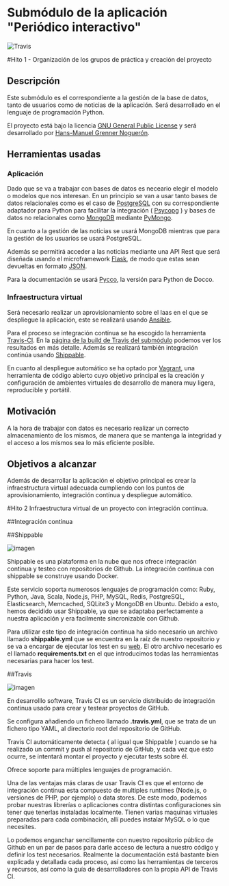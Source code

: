 # Submódulo de la aplicación "Periódico interactivo"

![Travis](https://travis-ci.org/enpi/ProjectCC.svg?branch=master)

#Hito 1 - Organización de los grupos de práctica y creación del proyecto

## Descripción

Este submódulo es el correspondiente a la gestión de la base de datos, tanto de usuarios como de noticias de la aplicación. Será desarrollado en el lenguaje de programación Python.

El proyecto está bajo la licencia [GNU General Public License](https://github.com/enpi/ProjectCC/blob/master/LICENSE) y será desarrollado por [Hans-Manuel Grenner Noguerón](https://github.com/enpi).

## Herramientas usadas

### Aplicación

Dado que se va a trabajar con bases de datos es neceario elegir el modelo o modelos que nos interesan. En un principio se van a usar tanto bases de datos relacionales como es el caso de [PostgreSQL](http://www.postgresql.org/) con su correspondiente adaptador para Python para facilitar la integración ( [Psycopg](http://initd.org/psycopg/) ) y bases de datos no relacionales como [MongoDB](https://www.mongodb.org/) mediante [PyMongo](https://api.mongodb.org/python/current/).

En cuanto a la gestión de las noticias se usará MongoDB mientras que para la gestión de los usuarios se usará PostgreSQL.

Además se permitirá acceder a las noticias mediante una API Rest que será diseñada usando el microframework [Flask](http://flask.pocoo.org/), de modo que estas sean devueltas en formato [JSON](http://www.json.org/).

Para la documentación se usará [Pycco](http://fitzgen.github.io/pycco/), la versión para Python de Docco.

### Infraestructura virtual

Será necesario realizar un aprovisionamiento sobre el Iaas en el que se despliegue la aplicación, este se realizará usando [Ansible](http://www.ansible.com/).

Para el proceso se integración contínua se ha escogido la herramienta [Travis-CI](https://travis-ci.org/). En la [página de la build de Travis del submódulo](https://travis-ci.org/enpi/ProjectCC) podemos ver los resultados en más detalle. Además se realizará también integración continúa usando [Shippable](https://app.shippable.com/).

En cuanto al despliegue automático se ha optado por [Vagrant](https://www.vagrantup.com/), una herramienta de código abierto cuyo objetivo principal es la creación y configuración de ambientes virtuales de desarrollo de manera muy ligera, reproducible y portátil.

## Motivación

A la hora de trabajar con datos es necesario realizar un correcto almacenamiento de los mismos, de manera que se mantenga la integridad y el acceso a los mismos sea lo más eficiente posible.

## Objetivos a alcanzar

Además de desarrollar la aplicación el objetivo principal es crear la infraestructura virtual adecuada cumpliendo con los puntos de aprovisionamiento, integración contínua y despliegue automático. 

#Hito 2 Infraestructura virtual de un proyecto con integración continua.

##Integración contínua

##Shippable

![imagen](http://docsv2.readthedocs.org/en/latest/_static/ash/images/main-logo-inverted-hidpi.png)

Shippable es una plataforma en la nube que nos ofrece integración continua y testeo con repositorios de Github. La integración continua con shippable se construye usando Docker.

Este servicio soporta numerosos lenguajes de programación como: Ruby, Python, Java, Scala, Node.js, PHP, MySQL, Redis, PostgreSQL, Elasticsearch, Memcached, SQLite3 y MongoDB en Ubuntu. Debido a esto, hemos decidido usar Shippable, ya que se adaptaba perfectamente a nuestra aplicación y era facilmente sincronizable con Github.

Para utilizar este tipo de integración continua ha sido necesario un archivo llamado **shippable.yml** que se encuentra en la raíz de nuestro repositorio y se va a encargar de ejecutar los test en su [web](https://www.shippable.com/). El otro archivo necesario es el llamado **requirements.txt** en el que introducimos todas las herramientas necesarias para hacer los test.

##Travis

![imagen](https://travis-ci.com/img/travis-mascot-200px.png)

En desarrolllo software, Travis CI es un servicio distribuido de integración continua usado para crear y testear proyectos de GitHub.

Se configura añadiendo un fichero llamado **.travis.yml**, que se trata de un fichero tipo YAML, al directorio root del repositorio de GitHub.

Travis CI automáticamente detecta ( al igual que Shippable ) cuando se ha realizado un commit y push al repositorio de GitHub, y cada vez que esto ocurre, se intentará montar el proyecto y ejecutar tests sobre él.

Ofrece soporte para múltiples lenguajes de programación.

Una de las ventajas más claras de usar Travis CI es que el entorno de integración continua esta compuesto de multiples runtimes (Node.js, o versiones de PHP, por ejemplo) o data stores. De este modo, podemos probar nuestras librerías o aplicaciones contra distintas configuraciones sin tener que tenerlas instaladas localmente. Tienen varias maquinas virtuales preparadas para cada combinación, allí puedes instalar MySQL o lo que necesites.

Lo podemos enganchar sencillamente con nuestro repositorio público de Github en un par de pasos para darle acceso de lectura a nuestro código y definir los test necesarios. Realmente la documentación está bastante bien explicada y detallada cada proceso, así como las herramientas de terceros y recursos, así como la guía de desarrolladores con la propia API de Travis CI.

